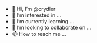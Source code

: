 - 👋 Hi, I’m @crydler
- 👀 I’m interested in ...
- 🌱 I’m currently learning ...
- 💞️ I’m looking to collaborate on ...
- 📫 How to reach me ...

<!---
crydler/crydler is a ✨ special ✨ repository because its `README.md` (this file) appears on your GitHub profile.
You can click the Preview link to take a look at your changes.
--->
